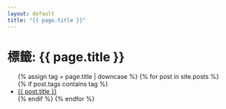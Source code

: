 ```yaml
---
layout: default
title: "{{ page.title }}"
---
```

<h1>標籤: {{ page.title }}</h1>

<ul>
  {% assign tag = page.title | downcase %}
  {% for post in site.posts %}
    {% if post.tags contains tag %}
      <li><a href="{{ post.url }}">{{ post.title }}</a></li>
    {% endif %}
  {% endfor %}
</ul>
